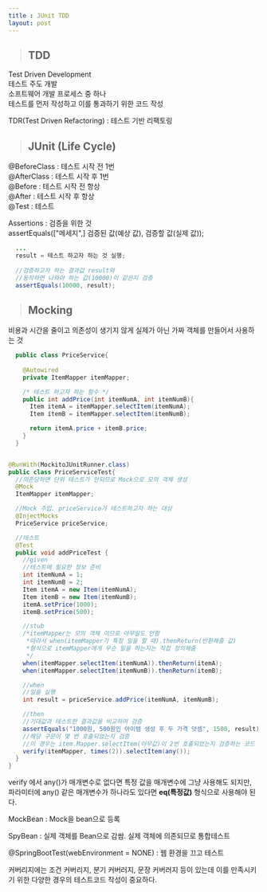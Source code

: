 ```yaml
---
title : JUnit TDD
layout: post
---
```


>## TDD 

Test Driven Development  
테스트 주도 개발  
소프트웨어 개발 프로세스 중 하나  
테스트를 먼저 작성하고 이를 통과하기 위한 코드 작성   

TDR(Test Driven Refactoring) : 테스트 기반 리팩토링  

>## JUnit (Life Cycle)  

@BeforeClass : 테스트 시작 전 1번  
@AfterClass : 테스트 시작 후 1번  
@Before : 테스트 시작 전 항상  
@After : 테스트 시작 후 항상  
@Test : 테스트  

Assertions : 검증을 위한 것  
assertEquals(["메세지",] 검증된 값(예상 값), 검증할 값(실제 값));  
```java
  ...
  result = 테스트 하고자 하는 것 실행;
  
  //검증하고자 하는 결과값 result와
  //동작하면 나와야 하는 값(10000)이 같은지 검증
  assertEquals(10000, result);
```

>## Mocking  

비용과 시간을 줄이고 의존성이 생기지 않게 실제가 아닌 가짜 객체를 만들어서 사용하는 것  

```java
  public class PriceService{
    
    @Autowired
    private ItemMapper itemMapper;

    /* 테스트 하고자 하는 함수 */
    public int addPrice(int itemNumA, int itemNumB){
      Item itemA = itemMapper.selectItem(itemNumA);
      Item itemB = itemMapper.selectItem(itemNumB);

      return itemA.price + itemB.price;
    }
  }
```

```java

@RunWith(MockitoJUnitRunner.class)
public class PriceServiceTest{
  //의존당하면 단위 테스트가 안되므로 Mock으로 모의 객체 생성
  @Mock
  ItemMapper itemMapper;

  //Mock 주입. priceService가 테스트하고자 하는 대상
  @InjectMocks
  PriceService priceService;

  //테스트
  @Test
  public void addPriceTest {
    //given
    //테스트에 필요한 정보 준비
    int itemNumA = 1;
    int itemNumB = 2; 
    Item itemA = new Item(itemNumA);
    Item itemB = new Item(itemNumB);
    itemA.setPrice(1000);
    itemB.setPrice(500);

    //stub
    /*itemMapper는 모의 객체 이므로 아무일도 안함
     *따라서 when(itemMapper가 특정 일을 할 때).thenReturn(반환해줄 값)
     *형식으로 itemMapper에게 무슨 일을 하는지는 직접 정의해줌
     */
    when(itemMapper.selectItem(itemNumA)).thenReturn(itemA);
    when(itemMapper.selectItem(itemNumB)).thenReturn(itemB);

    //when
    //일을 실행
    int result = priceService.addPrice(itemNumA, itemNumB);

    //then
    //기대값과 테스트한 결과값을 비교하여 검증
    assertEquals("1000원, 500원인 아이템 생성 후 두 가격 덧셈", 1500, result);
    //해당 구문이 몇 번 호출되었는지 검증
    //이 경우는 item.Mapper.selectItem(아무값)이 2번 호출되었는지 검증하는 코드
    verify(itemMapper, times(2)).selectItem(any());
  }
}
```

verify 에서 any()가 매개변수로 없다면 특정 값을 매개변수에 그냥 사용해도 되지만, 파라미터에 any() 같은 매개변수가 하나라도 있다면 **eq(특정값)** 형식으로 사용해야 된다.  

MockBean : Mock을 bean으로 등록  

SpyBean : 실제 객체를 Bean으로 감쌈. 실제 객체에 의존되므로 통합테스트  

@SpringBootTest(webEnvironment = NONE) : 웹 환경을 끄고 테스트

커버리지에는 조건 커버리지, 분기 커버러지, 문장 커버러지 등이 있는데 이를 만족시키기 위한 다양한 경우의 테스트코드 작성이 중요하다.